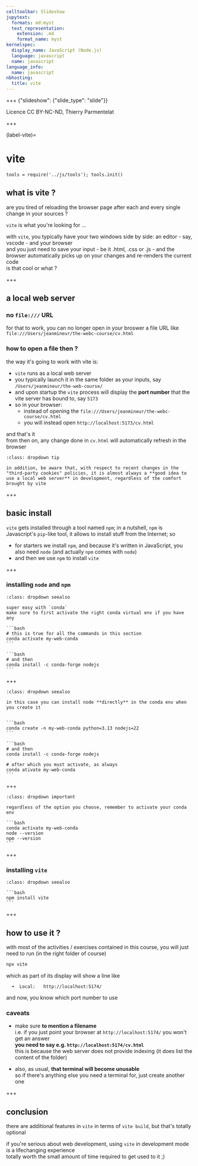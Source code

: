 ```yaml
---
celltoolbar: Slideshow
jupytext:
  formats: md:myst
  text_representation:
    extension: .md
    format_name: myst
kernelspec:
  display_name: JavaScript (Node.js)
  language: javascript
  name: javascript
language_info:
  name: javascript
nbhosting:
  title: vite
---
```


+++ {"slideshow": {"slide_type": "slide"}}

Licence CC BY-NC-ND, Thierry Parmentelat

+++

(label-vite)=

# vite

```{code-cell}
tools = require('../js/tools'); tools.init()
```

## what is vite ?

are you tired of reloading the browser page after each and every single change in your sources ?

`vite` is what you're looking for ...

with `vite`, you typically have your two windows side by side: an editor - say, vscode - and your browser  
and you just need to save your input - be it .html, .css or .js - and the browser automatically picks up on your changes and re-renders the current code  
is that cool or what ?

+++

## a local web server

### no `file:///` URL 

for that to work, you can no longer open in your broswer a file URL like `file:///Users/jeanmineur/the-webc-course/cv.html`  

### how to open a file then ?

the way it's going to work with vite is:

- `vite` runs as a local web server
- you typically launch it in the same folder as your inputs, say
  `/Users/jeanmineur/the-web-course/`
- and upon startup the `vite` process will display the **port number** that the vite server has bound to, say `5173`
- so in your browser:
  - instead of opening the `file:///Users/jeanmineur/the-webc-course/cv.html`
  - you will instead open `http://localhost:5173/cv.html`

and that's it  
from then on, any change done in `cv.html` will automatically refresh in the browser  

```{admonition} third party cookies
:class: dropdown tip

in addition, be aware that, with respect to recent changes in the "third-party cookies" policies, it is almost always a **good idea to use a local web server** in development, regardless of the comfort brought by vite
```

+++

## basic install

`vite` gets installed through a tool named `npm`; in a nutshell, `npm` is Javascript's `pip`-like tool, it allows to install stuff from the Internet; so

- for starters we install `npm`, and because it's written in JavaScript, you also need `node` (and actually `npm` comes with `node`)
- and then we use `npm` to install `vite`

+++

### installing `node` and `npm` 


````{admonition} option 1: you already have a conda env
:class: dropdown seealso

super easy with `conda`  
make sure to first activate the right conda virtual env if you have any

```bash
# this is true for all the commands in this section
conda activate my-web-conda
```

```bash
# and then
conda install -c conda-forge nodejs
```
````

+++

````{admonition} option 2: you do not yet have a conda env:
:class: dropdown seealso

in this case you can install node **directly** in the conda env when you create it


```bash
conda create -n my-web-conda python=3.13 nodejs=22
```

```bash
# and then
conda install -c conda-forge nodejs

# after which you must activate, as always
conda ativate my-web-conda
```
````

+++

````{admonition} checking for node and npm
:class: dropdown important

regardless of the option you choose, remember to activate your conda env

```bash
conda activate my-web-conda
node --version
npm --version
```
````

+++

### installing `vite`

````{admonition} vite
:class: dropdown seealso

```bash
npm install vite
```

````

+++

## how to use it ?

with most of the activities / exercises contained in this course, you will just need to run (in the right folder of course)

```bash
npx vite
```

which as part of its display will show a line like

```text
  ➜  Local:   http://localhost:5174/
```

and now, you know which port number to use

### caveats

- make sure **to mention a filename**  
  i.e. if you just point your browser at `http://localhost:5174/` you won't get an answer  
  **you need to say e.g. `http://localhost:5174/cv.html`**  
  this is because the web server does not provide indexing (it does list the content of the folder)

- also, as usual, **that terminal will become unusable**  
  so if there's anything else you need a terminal for, just create another one

+++

## conclusion

there are additional features in `vite` in terms of `vite build`, but that's totally optional

if you're serious about web development, using `vite` in development mode is a lifechanging experience  
totally worth the small amount of time required to get used to it ;)
